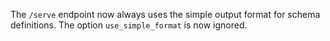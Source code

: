 The `/serve` endpoint now always uses the simple output format for schema
definitions. The option `use_simple_format` is now ignored.
